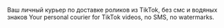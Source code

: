 Ваш личный курьер по доставке роликов из TikTok, без смс и водяных знаков 
Your personal courier for TikTok videos, no SMS, no watermarks.
